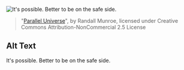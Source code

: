 ![It's possible.  Better to be on the safe side.](https://imgs.xkcd.com/comics/parallel_universe.jpg)
> "[Parallel Universe](https://xkcd.com/105/)", by Randall Munroe, licensed under Creative Commons Attribution-NonCommercial 2.5 License

## Alt Text
It's possible.  Better to be on the safe side.
